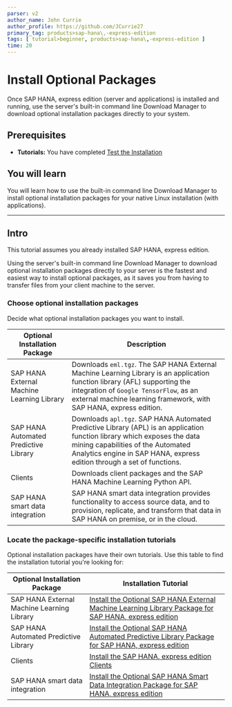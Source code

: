 ```yaml
---
parser: v2
author_name: John Currie
author_profile: https://github.com/JCurrie27
primary_tag: products>sap-hana\,-express-edition
tags: [ tutorial>beginner, products>sap-hana\,-express-edition ]
time: 20
---
```


# Install Optional Packages
<!-- description -->   Once SAP HANA, express edition (server and applications) is installed and running, use the server's built-in command line Download Manager to download optional installation packages directly to your system.  

<!-- loio6bb4c7e861654519bb922e7e80a77a0b -->

## Prerequisites
 - **Tutorials:**  You have completed [Test the Installation](hxe-ua-test-binary) 

## You will learn
 You will learn how to use the built-in command line Download Manager to install optional installation packages for your native Linux installation (with applications). 

---

## Intro
This tutorial assumes you already installed SAP HANA, express edition.

Using the server's built-in command line Download Manager to download optional installation packages directly to your server is the fastest and easiest way to install optional packages, as it saves you from having to transfer files from your client machine to the server.

### Choose optional installation packages


Decide what optional installation packages you want to install.

|Optional Installation Package|Description|
|-----------------------------|-----------|
|SAP HANA External Machine Learning Library|Downloads `eml.tgz`. The SAP HANA External Machine Learning Library is an application function library (AFL) supporting the integration of `Google TensorFlow`, as an external machine learning framework, with SAP HANA, express edition.|
|SAP HANA Automated Predictive Library|Downloads `apl.tgz`. SAP HANA Automated Predictive Library (APL) is an application function library which exposes the data mining capabilities of the Automated Analytics engine in SAP HANA, express edition through a set of functions.|
|Clients|Downloads client packages and the SAP HANA Machine Learning Python API.|
|SAP HANA smart data integration|SAP HANA smart data integration provides functionality to access source data, and to provision, replicate, and transform that data in SAP HANA on premise, or in the cloud.|


### Locate the package-specific installation tutorials


Optional installation packages have their own tutorials. Use this table to find the installation tutorial you're looking for:

|Optional Installation Package|Installation Tutorial|
|-----------------------------|---------------------|
|SAP HANA External Machine Learning Library|[Install the Optional SAP HANA External Machine Learning Library Package for SAP HANA, express edition](hxe-ua-eml-binary)|
|SAP HANA Automated Predictive Library|[Install the Optional SAP HANA Automated Predictive Library Package for SAP HANA, express edition](hxe-ua-apl-binary)|
|Clients| [Install the SAP HANA, express edition Clients](https://developers.sap.com/group.hxe-install-clients.html) |
|SAP HANA smart data integration| [Install the Optional SAP HANA Smart Data Integration Package for SAP HANA, express edition](https://developers.sap.com/tutorials/hxe-ua-sdi-binary.html) |



